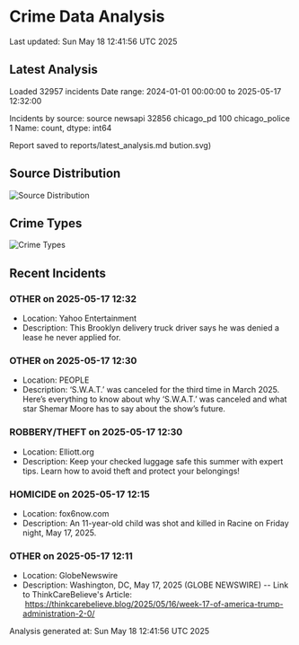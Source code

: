 # Crime Data Analysis
Last updated: Sun May 18 12:41:56 UTC 2025

## Latest Analysis

Loaded 32957 incidents
Date range: 2024-01-01 00:00:00 to 2025-05-17 12:32:00

Incidents by source:
source
newsapi           32856
chicago_pd          100
chicago_police        1
Name: count, dtype: int64

Report saved to reports/latest_analysis.md
bution.svg)

## Source Distribution
![Source Distribution](images/source_distribution.svg)

## Crime Types
![Crime Types](images/crime_types.svg)

## Recent Incidents

### OTHER on 2025-05-17 12:32
- Location: Yahoo Entertainment
- Description: This Brooklyn delivery truck driver says he was denied a lease he never applied for.


### OTHER on 2025-05-17 12:30
- Location: PEOPLE
- Description: ‘S.W.A.T.’ was canceled for the third time in March 2025. Here’s everything to know about why ‘S.W.A.T.’ was canceled and what star Shemar Moore has to say about the show’s future.


### ROBBERY/THEFT on 2025-05-17 12:30
- Location: Elliott.org
- Description: Keep your checked luggage safe this summer with expert tips. Learn how to avoid theft and protect your belongings!


### HOMICIDE on 2025-05-17 12:15
- Location: fox6now.com
- Description: An 11-year-old child was shot and killed in Racine on Friday night, May 17, 2025.


### OTHER on 2025-05-17 12:11
- Location: GlobeNewswire
- Description: Washington, DC, May 17, 2025 (GLOBE NEWSWIRE) -- Link to ThinkCareBelieve's Article:  https://thinkcarebelieve.blog/2025/05/16/week-17-of-america-trump-administration-2-0/

Analysis generated at: Sun May 18 12:41:56 UTC 2025
